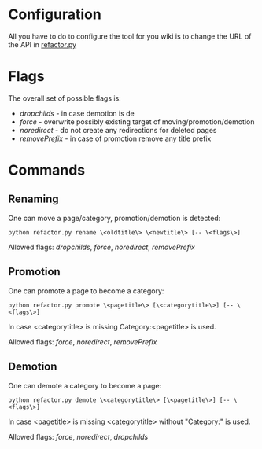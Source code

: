 # Configuration

All you have to do to configure the tool for you wiki is to change the URL of the API in [refactor.py](https://github.com/101companies/101dev/edit/master/tools/wikiRefactoring/refactor.py)

# Flags

The overall set of possible flags is:
 * *dropchilds* - in case demotion is de
 * *force* - overwrite possibly existing target of moving/promotion/demotion
 * *noredirect* - do not create any redirections for deleted pages
 * *removePrefix* - in case of promotion remove any title prefix 

# Commands

## Renaming

One can move a page/category, promotion/demotion is detected:

    python refactor.py rename \<oldtitle\> \<newtitle\> [-- \<flags\>]
    
Allowed flags: *dropchilds*, *force*, *noredirect*, *removePrefix*
             
## Promotion

One can promote a page to become a category:

    python refactor.py promote \<pagetitle\> [\<categorytitle\>] [-- \<flags\>]

In case \<categorytitle\> is missing Category:\<pagetitle\> is used.
    
Allowed flags: *force*, *noredirect*, *removePrefix*
             
## Demotion

One can demote a category to become a page:

    python refactor.py demote \<categorytitle\> [\<pagetitle\>] [-- \<flags\>]

In case \<pagetitle\> is missing \<categorytitle\> without "Category:" is used.
    
Allowed flags: *force*, *noredirect*, *dropchilds*